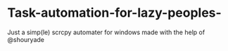 # Task-automation-for-lazy-peoples-
Just a simp(le) scrcpy automater for windows made with the help of @shouryade
